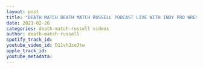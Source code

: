 ```yaml
---
layout: post
title: "DEATH MATCH DEATH MATCH RUSSELL PODCAST LIVE WITH INDY PRO WRESTLER PJ SAVAGE DON’T MISS IT!"
date: 2021-02-26
categories: death-match-russell videos
author: death-match-russell
spotify_track_id: 
youtube_video_id: D11vhJsoJtw
apple_track_id: 
youtube_metadata: 
---
```

